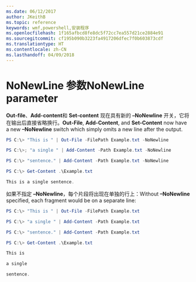 ```yaml
---
ms.date: 06/12/2017
author: JKeithB
ms.topic: reference
keywords: wmf,powershell,安装程序
ms.openlocfilehash: 1f165afbcd8fe8dc5f72cc7ea557d21ce2884e91
ms.sourcegitcommit: cf195b090b3223fa4917206dfec7f0b603873cdf
ms.translationtype: HT
ms.contentlocale: zh-CN
ms.lasthandoff: 04/09/2018
---
```

# <a name="nonewline-parameter"></a><span data-ttu-id="0180c-102">NoNewLine 参数</span><span class="sxs-lookup"><span data-stu-id="0180c-102">NoNewLine parameter</span></span>
<span data-ttu-id="0180c-103">**Out-file**、**Add-content**和 **Set-content** 现在具有新的 **–NoNewline** 开关，它将在输出后直接省略换行。</span><span class="sxs-lookup"><span data-stu-id="0180c-103">**Out-File**, **Add-Content**, and **Set-Content** now have a new **–NoNewline** switch which simply omits a new line after the output.</span></span>
```powershell
PS C:\> "This is " | Out-File -FilePath Example.txt -NoNewline

PS C:\>; "a single " | Add-Content -Path Example.txt -NoNewline

PS C:\> "sentence." | Add-Content -Path Example.txt -NoNewline

PS C:\> Get-Content .\Example.txt

This is a single sentence.
```
<span data-ttu-id="0180c-104">如果不指定 **–NoNewline**，每个片段将出现在单独的行上：</span><span class="sxs-lookup"><span data-stu-id="0180c-104">Without **–NoNewline** specified, each fragment would be on a separate line:</span></span>
```powershell
PS C:\> "This is " | Out-File -FilePath Example.txt

PS C:\> "a single " | Add-Content -Path Example.txt

PS C:\> "sentence." | Add-Content -Path Example.txt

PS C:\> Get-Content .\Example.txt

This is

a single

sentence.
```